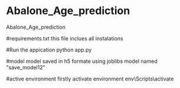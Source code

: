 # Abalone_Age_prediction
Abalone_Age_prediction

#requirements.txt
this file inclues all instalations

#Run the appication
python app.py

#model
model saved in h5 formate using joblibs
model named "save_model12"

#active environment
firstly activate environment 
env\Scripts\activate
